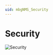 ```yaml
---
uid: mbgNMS_Security
---
```


# Security

![Security](~/develop/images/mbgNMS_Security_Overview.svg)
